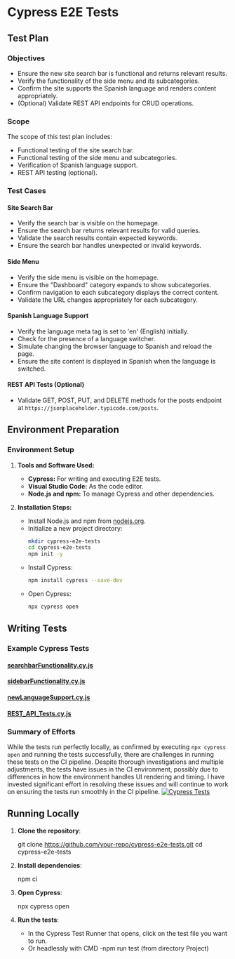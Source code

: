 ﻿# Cypress E2E Tests

## Test Plan

### Objectives
- Ensure the new site search bar is functional and returns relevant results.
- Verify the functionality of the side menu and its subcategories.
- Confirm the site supports the Spanish language and renders content appropriately.
- (Optional) Validate REST API endpoints for CRUD operations.

### Scope
The scope of this test plan includes:
- Functional testing of the site search bar.
- Functional testing of the side menu and subcategories.
- Verification of Spanish language support.
- REST API testing (optional).

### Test Cases

#### Site Search Bar
- Verify the search bar is visible on the homepage.
- Ensure the search bar returns relevant results for valid queries.
- Validate the search results contain expected keywords.
- Ensure the search bar handles unexpected or invalid keywords.

#### Side Menu
- Verify the side menu is visible on the homepage.
- Ensure the "Dashboard" category expands to show subcategories.
- Confirm navigation to each subcategory displays the correct content.
- Validate the URL changes appropriately for each subcategory.

#### Spanish Language Support
- Verify the language meta tag is set to 'en' (English) initially.
- Check for the presence of a language switcher.
- Simulate changing the browser language to Spanish and reload the page.
- Ensure the site content is displayed in Spanish when the language is switched.

#### REST API Tests (Optional)
- Validate GET, POST, PUT, and DELETE methods for the posts endpoint at `https://jsonplaceholder.typicode.com/posts`.

## Environment Preparation

### Environment Setup

1. **Tools and Software Used:**
   - **Cypress:** For writing and executing E2E tests.
   - **Visual Studio Code:** As the code editor.
   - **Node.js and npm:** To manage Cypress and other dependencies.

2. **Installation Steps:**
   - Install Node.js and npm from [nodejs.org](https://nodejs.org/).
   - Initialize a new project directory:
     ```bash
     mkdir cypress-e2e-tests
     cd cypress-e2e-tests
     npm init -y
     ```
   - Install Cypress:
     ```bash
     npm install cypress --save-dev
     ```
   - Open Cypress:
     ```bash
     npx cypress open
     ```

## Writing Tests

### Example Cypress Tests

#### [searchbarFunctionality.cy.js](https://github.com/your-repo/cypress-e2e-tests/blob/main/cypress/e2e/searchbarFunctionality.cy.js)
#### [sidebarFunctionality.cy.js](https://github.com/your-repo/cypress-e2e-tests/blob/main/cypress/e2e/sidebarFunctionality.cy.js)
#### [newLanguageSupport.cy.js](https://github.com/your-repo/cypress-e2e-tests/blob/main/cypress/e2e/newLanguageSupport.cy.js)
#### [REST_API_Tests.cy.js](https://github.com/your-repo/cypress-e2e-tests/blob/main/cypress/e2e/REST_API_Tests.cy.js)

### Summary of Efforts

While the tests run perfectly locally, as confirmed by executing `npx cypress open` and running the tests successfully, there are challenges in running these tests on the CI pipeline. Despite thorough investigations and multiple adjustments, the tests have issues in the CI environment, possibly due to differences in how the environment handles UI rendering and timing. 
I have invested significant effort in resolving these issues and will continue to work on ensuring the tests run smoothly in the CI pipeline.
[![Cypress Tests](https://github.com/Peter-QA-testing-Journey/PANTHEON/actions/workflows/main.yml/badge.svg)](https://github.com/Peter-QA-testing-Journey/PANTHEON/actions/workflows/main.yml)


## Running Locally
1. **Clone the repository**:
 
   git clone https://github.com/your-repo/cypress-e2e-tests.git
   cd cypress-e2e-tests
  
2. **Install dependencies**:
  
   npm ci

3. **Open Cypress**:

   npx cypress open

5. **Run the tests**:
   - In the Cypress Test Runner that opens, click on the test file you want to run.
   - Or headlessly with CMD -npm run test (from directory Project)



